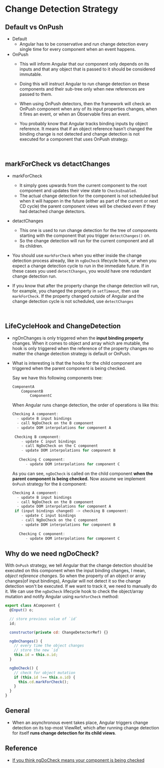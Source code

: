 # Change Detection Strategy

## Default vs OnPush

- Default
  - Angular has to be conservative and run change detection every single time for every component when an event happens.
- OnPush
  - This will inform Angular that our component only depends on its inputs and that any object that is passed to it should be considered immutable.

  - Doing this will instruct Angular to run change detection on these components and their sub-tree only when new references are passed to them.

  - When using OnPush detectors, then the framework will check an OnPush component when any of its input properties changes, when it fires an event, or when an Observable fires an event.

  - You probably know that Angular tracks binding inputs by object reference. It means that if an object reference hasn’t changed the binding change is not detected and change detection is not executed for a component that uses OnPush strategy.

    ​

## markForCheck vs detactChanges

- markForCheck

  - It simply goes upwards from the current component to the root component and updates their view state to `ChecksEnabled`.
  - The actual change detection for the component is not scheduled but when it will happen in the future (either as part of the current or next CD cycle) the parent component views will be checked even if they had detached change detectors.

- detactChanges

  - This one is used to run change detection for the tree of components starting with the component that you trigger `detectChanges()` on.
  - So the change detection will run for the current component and all its children.

- You should use `markForCheck` when you either inside the change detection process already, like in `ngDoCheck` lifecycle hook, or when you expect a change detection cycle to run in the immediate future. If in these cases you used `detectChanges`, you would have one redundant change detection run.

- If you know that after the property change the change detection will run, for example, you changed the property in `setTimeout`, then use `markForCheck`. If the property changed outside of Angular and the change detection cycle is not scheduled, use `detectChanges`

  ​

## LifeCycleHook and ChangeDetection

- ngOnChanges is only triggered when the __input binding property__ changes. When it comes to object and array which are mutable, the hook is only triggered when the reference of the property changes no matter the change detection strategy is default or OnPush.

- What is interesting is that the hooks for the child component are triggered when the parent component is being checked.

  Say we have this following components tree:

  ```javascript
  ComponentA
      ComponentB
          ComponentC
  ```

  When Angular runs change detection, the order of operations is like this:

  ```javascript
  Checking A component:
    - update B input bindings
    - call NgDoCheck on the B component
    - update DOM interpolations for component A
   
   Checking B component:
      - update C input bindings
      - call NgDoCheck on the C component
      - update DOM interpolations for component B
   
     Checking C component:
        - update DOM interpolations for component C
  ```

  As you can see, `ngDoCheck` is called on the child component **when the parent component is being checked.** Now assume we implement `OnPush` strategy for the `B` component:

  ```javascript
  Checking A component:
    - update B input bindings
    - call NgDoCheck on the B component
    - update DOM interpolations for component A
   if (input bindings changed) -> checking B component:
      - update C input bindings
      - call NgDoCheck on the C component
      - update DOM interpolations for component B
   
     Checking C component:
        - update DOM interpolations for component C
  ```



## Why do we need ngDoCheck?

With `OnPush` strategy, we tell Angular that the change detection should be executed on this component when the input binding changes, I mean, *object reference changes*. So when the property of an object or array changes(of input bindings), Angular will not detect it so the change detection won't be executed. If we want to track it, we need to manually do it. We can use the `ngDoCheck` lifecycle hook to check the object/array mutation and notify Angular using `markForCheck` method:

```javascript
export class AComponent {
  @Input() o;

  // store previous value of `id`
  id;

  constructor(private cd: ChangeDetectorRef) {}

  ngOnChanges() {
    // every time the object changes 
    // store the new `id`
    this.id = this.o.id;
  }

  ngDoCheck() {
    // check for object mutation
    if (this.id !== this.o.id) {
      this.cd.markForCheck();
    }
  }
}
```



## General

- When an asynchronous event takes place, Angular triggers change detection on its top-most ViewRef, which after running change detection for itself **runs change detection for its child views**.



## Reference

- [If you think ngDoCheck means your component is being checked](https://blog.angularindepth.com/if-you-think-ngdocheck-means-your-component-is-being-checked-read-this-article-36ce63a3f3e5)